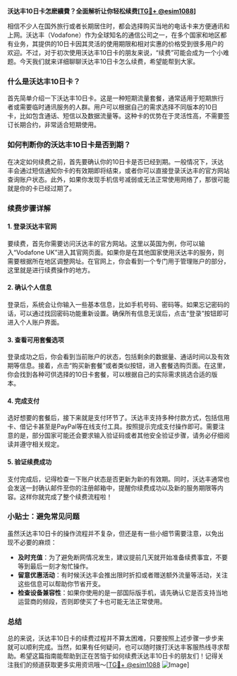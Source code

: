 **沃达丰10日卡怎麽續費？全面解析让你轻松续费[[TG💪+ @esim1088](https://t.me/s/esim1088)]**

相信不少人在国外旅行或者长期居住时，都会选择购买当地的电话卡来方便通讯和上网。沃达丰（Vodafone）作为全球知名的通信公司之一，在多个国家和地区都有业务，其提供的10日卡因其灵活的使用期限和相对实惠的价格受到很多用户的欢迎。不过，对于初次使用沃达丰10日卡的朋友来说，“续费”可能会成为一个小难题。今天我们就来详细聊聊沃达丰10日卡怎么续费，希望能帮到大家。

### 什么是沃达丰10日卡？

首先简单介绍一下沃达丰10日卡。这是一种短期流量套餐，通常适用于短期旅行者或需要临时通讯服务的人群。用户可以根据自己的需求选择不同版本的10日卡，比如包含通话、短信以及数据流量等。这种卡的优势在于灵活性高，不需要签订长期合约，非常适合短期使用。

### 如何判断你的沃达丰10日卡是否到期？

在决定如何续费之前，首先要确认你的10日卡是否已经到期。一般情况下，沃达丰会通过短信通知你卡的有效期即将结束，或者你可以直接登录沃达丰的官方网站查询账户状态。此外，如果你发现手机信号减弱或无法正常使用网络了，那很可能就是你的卡已经过期了。

### 续费步骤详解

#### 1. 登录沃达丰官网
要续费，首先你需要访问沃达丰的官方网站。这里以英国为例，你可以输入“Vodafone UK”进入其官网页面。如果你是在其他国家使用沃达丰的服务，则需要根据所在地区调整网址。在官网上，你会看到一个专门用于管理账户的部分，这里就是进行续费操作的地方。

#### 2. 确认个人信息
登录后，系统会让你输入一些基本信息，比如手机号码、密码等。如果忘记密码的话，可以通过找回密码功能重新设置。确保所有信息无误后，点击“登录”按钮即可进入个人账户界面。

#### 3. 查看可用套餐选项
登录成功之后，你会看到当前账户的状态，包括剩余的数据量、通话时间以及有效期等信息。接着，点击“购买新套餐”或者类似按钮，进入套餐选购页面。在这里，你会找到各种可供选择的10日卡套餐，可以根据自己的实际需求挑选合适的版本。

#### 4. 完成支付
选好想要的套餐后，接下来就是支付环节了。沃达丰支持多种付款方式，包括信用卡、借记卡甚至是PayPal等在线支付工具。按照提示完成支付操作即可。需要注意的是，部分国家可能还会要求输入验证码或者其他安全验证步骤，请务必仔细阅读并遵守相关规定。

#### 5. 验证续费成功
支付完成后，记得检查一下账户状态是否更新为新的有效期。同时，沃达丰通常也会发送一封确认邮件至你的注册邮箱中，提醒你续费成功以及新的服务期限等内容。这样你就完成了整个续费流程啦！

### 小贴士：避免常见问题

虽然沃达丰10日卡的操作流程并不复杂，但还是有一些小细节需要注意，以免出现不必要的麻烦：

- **及时充值**：为了避免断网情况发生，建议提前几天就开始准备续费事宜，不要等到最后一刻才匆忙操作。
- **留意优惠活动**：有时候沃达丰会推出限时折扣或者赠送额外流量等活动，关注这些信息可以帮助你节省开支。
- **检查设备兼容性**：如果你使用的是一部国际版手机，请先确认它是否支持当地运营商的频段，否则即使买了卡也可能无法正常使用。

### 总结

总的来说，沃达丰10日卡的续费过程并不算太困难，只要按照上述步骤一步步来就可以顺利完成。当然，如果有任何疑问，也可以随时拨打沃达丰客服热线寻求帮助。希望这篇指南能帮助到正在苦恼于如何续费沃达丰10日卡的朋友们！记得关注我们的频道获取更多实用资讯哦～[[TG💪+ @esim1088](https://t.me/s/esim1088) ![Image](https://i.postimg.cc/4NQfJmqS/Snipaste-2025-05-13-00-14-12.png)]